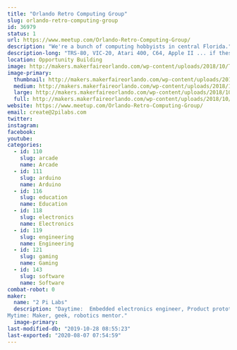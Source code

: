 ```yaml
---
title: "Orlando Retro Computing Group"
slug: orlando-retro-computing-group
id: 36979
status: 1
url: https://www.meetup.com/Orlando-Retro-Computing-Group/
description: "We're a bunch of computing hobbyists in central Florida."
description-long: "TRS-80, VIC-20, Atari 400, C64, Apple II ... if these terms mean anything to you, then you need to join us.  We're just a bunch of hobbyists gathering at MakerFX Makerspace in Orlando, FL to discuss, work on, and reminisce about the early days of 8-bit home computing."
location: Opportunity Building
image: http://makers.makerfaireorlando.com/wp-content/uploads/2018/10/TRS-80-pic-02.jpg
image-primary:
  thumbnail: http://makers.makerfaireorlando.com/wp-content/uploads/2018/10/TRS-80-pic-02-150x150.jpg
  medium: http://makers.makerfaireorlando.com/wp-content/uploads/2018/10/TRS-80-pic-02-300x224.jpg
  large: http://makers.makerfaireorlando.com/wp-content/uploads/2018/10/TRS-80-pic-02.jpg
  full: http://makers.makerfaireorlando.com/wp-content/uploads/2018/10/TRS-80-pic-02.jpg
website: https://www.meetup.com/Orlando-Retro-Computing-Group/
email: create@2pilabs.com
twitter: 
instagram: 
facebook: 
youtube: 
categories:
  - id: 110
    slug: arcade
    name: Arcade
  - id: 111
    slug: arduino
    name: Arduino
  - id: 116
    slug: education
    name: Education
  - id: 118
    slug: electronics
    name: Electronics
  - id: 119
    slug: engineering
    name: Engineering
  - id: 121
    slug: gaming
    name: Gaming
  - id: 143
    slug: software
    name: Software
combat-robot: 0
maker:
  name: "2 Pi Labs"
  description: "Daytime:  Embedded electronics engineer, Product prototyper.
Mytime: Maker, geek, robotics mentor."
  image-primary: 
last-modified-db: "2019-10-28 08:55:23"
last-exported: "2020-08-07 07:54:59"
---
```

